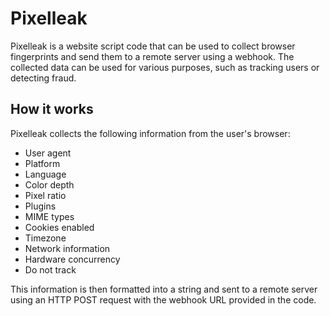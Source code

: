 # Pixelleak

Pixelleak is a website script code that can be used to collect browser fingerprints and send them to a remote server using a webhook. The collected data can be used for various purposes, such as tracking users or detecting fraud.

## How it works

Pixelleak collects the following information from the user's browser:

- User agent
- Platform
- Language
- Color depth
- Pixel ratio
- Plugins
- MIME types
- Cookies enabled
- Timezone
- Network information
- Hardware concurrency
- Do not track

This information is then formatted into a string and sent to a remote server using an HTTP POST request with the webhook URL provided in the code.
